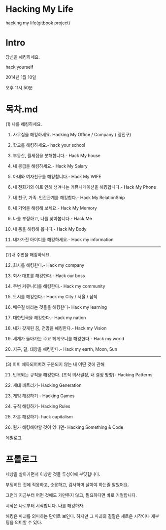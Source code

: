 # Hacking My Life
hacking my life(gitbook project)



# Intro #
당신을 해킹하세요.

hack yourself

2014년 1월 10일

오후 11시 50분


# 목차.md #



(1) 나를 해킹하세요.



1. 사무실을 해킹하세요. Hacking My Office / Company ( 광진구)

2. 학교를 해킹하세요.- hack your school

3. 부동산, 월세집을 분해합니다.- Hack My house

4. 내 봉급을 해킹하세요.- Hack My Salary

5. 아내와 여자친구를 해킹합니다.- Hack My WIFE

6. 내 전화기와 이로 인해 생겨나는 커뮤니케이션을 해킹합니다.- Hack My Phone

7. 내 친구, 가족. 인간관계를 해킹합다.- Hack My RelationShip

8. 내 기억을 해킹해 보세요.- Hack My Memory

9. 나를 부정하고, 나를 찾아봅니다.- Hack Me

10. 내 몸을 해킹해 봅니다.- Hack My Body

11. 내가가진 아이디를 해킹하세요.- Hack my information

---

(2)내 주변을 해킹하세요.



12. 회사를 해킹한다.- Hack my company

13. 회사 대표를 해킹한다.- Hack our boss

14. 주변 커뮤니티를 해킹한다.- Hack my community

15. 도시를 해킹한다.- Hack my City / 서울 / 삼척

16. 배우길 바라는 것들을 해킹한다- Hack my learning

17. 대한민국을 해킹한다.- Hack my nation

18. 내가 갖게된 꿈, 전망을 해킹한다.- Hack my Vision

19. 세계가 돌아가는 주요 헤게모니를 해킹한다.- Hack my world

20. 지구, 달, 태양을 해킹한다.- Hack my earth, Moon, Sun



---



(3) 이미 체득되어버려 구분되지 않는 내 어떤 것에 관해



21. 반복되는 규칙을 해킹한다..(조직 의사결정, 내 결정 방향)- Hacking Patterns

22. 세대 깨트리기- Hacking Generation

23. 게임 해킹하기 - Hacking Games

24. 규칙 해킹하기- Hacking Rules

25. 자본 해킹하기- hack capitalism

26. 뭔가 해킹해야할 것이 있다면- Hacking Something & Code



에필로그


# 프롤로그 #

세상을 살아가면서 이상한 것들 투성이에 부딪힙니다.

부딪히던 것에 적응하고, 순응하고, 감사하며 살아야 하는줄 알았어요.

그런데 지금부터 어떤 것에도 가만두지 않고, 필요하다면 바로 거절합니다.

시작은 나로부터 시작합니다. 나를 해킹하자.



해킹은 파괴를 의미하는 단어로 보인다. 하지만 그 파괴의 결말은 새로운 시작이나 재부팅을 의미할 수 있다.



